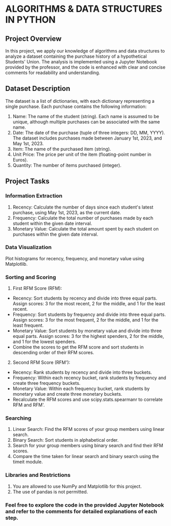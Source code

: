 # ALGORITHMS & DATA STRUCTURES IN PYTHON
## Project Overview
In this project, we apply our knowledge of algorithms and data structures to analyze a dataset containing the purchase history of a hypothetical Students' Union. The analysis is implemented using a Jupyter Notebook provided by the professor, and the code is enhanced with clear and concise comments for readability and understanding.

## Dataset Description
The dataset is a list of dictionaries, with each dictionary representing a single purchase. Each purchase contains the following information:
  1. Name: The name of the student (string). Each name is assumed to be unique, although multiple purchases can be associated with the same name.
  2. Date: The date of the purchase (tuple of three integers: DD, MM, YYYY). The dataset includes purchases made between January 1st, 2023, and May 1st, 2023.
  3. Item: The name of the purchased item (string).
  4. Unit Price: The price per unit of the item (floating-point number in Euros).
  5. Quantity: The number of items purchased (integer).

## Project Tasks
### Information Extraction
  1. Recency: Calculate the number of days since each student's latest purchase, using May 1st, 2023, as the current date.
  2. Frequency: Calculate the total number of purchases made by each student within the given date interval.
  3. Monetary Value: Calculate the total amount spent by each student on purchases within the given date interval.

### Data Visualization
Plot histograms for recency, frequency, and monetary value using Matplotlib.

### Sorting and Scoring
1. First RFM Score (RFM):
  - Recency: Sort students by recency and divide into three equal parts. Assign scores: 3 for the most recent, 2 for the middle, and 1 for the least recent.
  - Frequency: Sort students by frequency and divide into three equal parts. Assign scores: 3 for the most frequent, 2 for the middle, and 1 for the least frequent.
  - Monetary Value: Sort students by monetary value and divide into three equal parts. Assign scores: 3 for the highest spenders, 2 for the middle, and 1 for the lowest spenders.
  - Combine the scores to get the RFM score and sort students in descending order of their RFM scores.
2. Second RFM Score (RFM'):
  - Recency: Rank students by recency and divide into three buckets.
  - Frequency: Within each recency bucket, rank students by frequency and create three frequency buckets.
  - Monetary Value: Within each frequency bucket, rank students by monetary value and create three monetary buckets.
  - Recalculate the RFM scores and use scipy.stats.spearmanr to correlate RFM and RFM'.

### Searching
1. Linear Search: Find the RFM scores of your group members using linear search.
2. Binary Search: Sort students in alphabetical order.
3. Search for your group members using binary search and find their RFM scores.
4. Compare the time taken for linear search and binary search using the timeit module.

### Libraries and Restrictions
1. You are allowed to use NumPy and Matplotlib for this project.
2. The use of pandas is not permitted.

### Feel free to explore the code in the provided Jupyter Notebook and refer to the comments for detailed explanations of each step.
